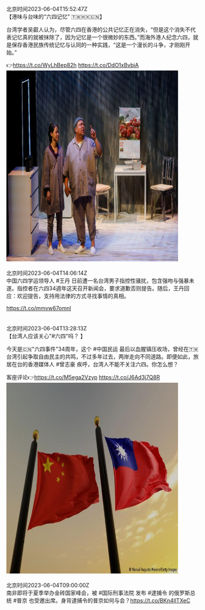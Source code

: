 北京时间2023-06-04T15:52:47Z<br>【港味与台味的“六四记忆” 🇹🇼🇭🇰🇨🇳】

台湾学者吴叡人认为，尽管六四在香港的公共记忆正在消失，“但是这个消失不代表记忆真的就被抹除了，因为记忆是一个很微妙的东西。”而海外港人纪念六四，就是保存香港民族传统记忆与认同的一种实践，“这是一个漫长的斗争，才刚刚开始。”

👉https://t.co/WyLhBep82h https://t.co/DdO1xBvbiA<br><img src='/temp/image/2023/t-Month-6/1665265324835459072_0.jpg' width='450' height='500'><br><br>北京时间2023-06-04T14:06:14Z<br>中国六四学运领导人 #王丹 日前遭一名台湾男子指控性骚扰，包含强吻与强暴未遂。指控者在六四34週年这天召开新闻会，要求道歉否则提告。随后，王丹回应：欢迎提告，支持用法律的方式寻找事情的真相。

https://t.co/mmvw67omnl<br><br><br>北京时间2023-06-04T13:28:13Z<br>【台湾人应该关心"#六四"吗？ 】

今天是🇨🇳"六四事件"34周年，这个 #中国民运 最后以血腥镇压收场，曾经在🇹🇼台湾引起争取自由民主的共鸣，不过多年过去，两岸走向不同道路。即便如此，旅居在台的香港媒体人 #曾志豪 疾呼，台湾人不能不关注六四。你怎么想？

客座评论👉https://t.co/M5ega2Vzyp https://t.co/J6Ad3j7Q8R<br><img src='/temp/image/2023/t-Month-6/1665228944369491968_0.jpg' width='450' height='500'><br><br>北京时间2023-06-04T09:00:00Z<br>南非即将于夏季举办金砖国家峰会，被 #国际刑事法院 发布 #逮捕令 的俄罗斯总统 #普京 也受邀出席。身背逮捕令的普京如何与会？https://t.co/BKn4IlTXeC<br><br><br>